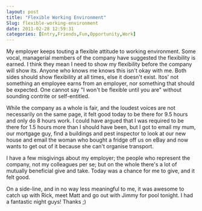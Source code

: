 ```yaml
---
layout: post
title: "Flexible Working Environment"
Slug: flexible-working-environment
date: 2011-02-28 12:59:31
categories: [Entry,Friends,Fun,Opportunity,Work]
---
```

My employer keeps touting a flexible attitude to working environment. Some vocal, managerial members of the company have suggested the flexibility is earned. I think they mean I need to show my flexibility before the company will show its. Anyone who knows me knows this isn't okay with me. Both sides should show flexibility at all times, else it doesn't exist. Itos' not something an employee earns from an employer, nor something that should be expected. One cannot say "I won't be flexible until you are" without sounding contrite or self-entitled.

While the company as a whole is fair, and the loudest voices are not necessarily on the same page, it felt good today to be there for 9.5 hours and only do 8 hours work. I could have argued that I was required to be there for 1.5 hours more than I should have been, but I got to email my mum, our mortgage guy, find a buildings and pest inspector to look at our new house and email the woman who bought a fridge off us on eBay and now wants to get out of it because she can't organise transport.

I have a few misgivings about my employer; the people who represent the company, not my colleagues per se; but on the whole there's a lot of mutually beneficial give and take. Today was a chance for me to give, and it felt good.

On a side-line, and in no way less meaningful to me, it was awesome to catch up with Rick, meet Matt and go out with Jimmy for pool tonight. I had a fantastic night guys! Thanks ;)
